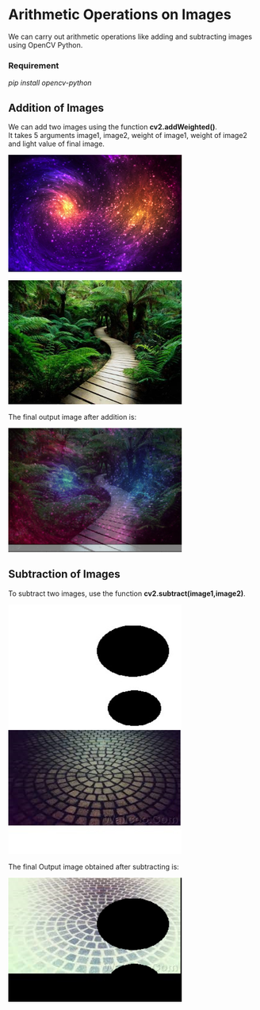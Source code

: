 # Arithmetic Operations on Images
We can carry out arithmetic operations like adding and subtracting images using OpenCV Python.

### Requirement
_pip install opencv-python_

## Addition of Images 
We can add two images using the function **cv2.addWeighted()**.  
It takes 5 arguments image1, image2, weight of image1, weight of image2 and light value of final image. 

<img src="Images/cosmic1.jpg" width="350" height="250" />            <img src="Images/nature.jpg" width="350" height="250" />

The final output image after addition is:  

 <img src="Images/FinalAdd.png" width="350" height="250" />

## Subtraction of Images
To subtract two images, use the function **cv2.subtract(image1,image2)**.  

<img src="Images/circle1.jpg" width="350" height="250" />                <img src="Images/pattern1.jpg" width="350" height="250" />

The final Output image obtained after subtracting is:  

 <img src="Images/FinalSub.png" width="350" height="250" />


